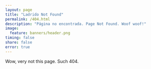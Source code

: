 ```yaml
---
layout: page
title: "Ladrido Not Found"
permalink: /404.html
description: "Página no encontrada. Page Not Found. Woof woof!"
image:
  feature: banners/header.png
timing: false
share: false
error: true
---  
```


Wow, very not this page. Such 404. 

<figure>
	<img src="{{ "/assets/images/logo.png" }}" alt="" style="display:block;margin:auto;">
</figure>
